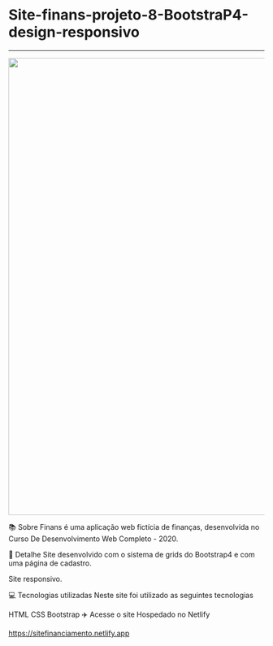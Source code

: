 # Site-finans-projeto-8-BootstraP4-design-responsivo

<hr>
<p align="center">
 <img width="900px" src="https://user-images.githubusercontent.com/103331086/219087953-ff229a5b-5470-486e-b6cc-95166f865ff9.png" />
</p>

📚 Sobre
Finans é uma aplicação web fictícia de finanças, desenvolvida no Curso De Desenvolvimento Web Completo - 2020.

🎨 Detalhe
Site desenvolvido com o sistema de grids do Bootstrap4 e com uma página de cadastro.

Site responsivo.

💻 Tecnologias utilizadas
Neste site foi utilizado as seguintes tecnologias

HTML
CSS
Bootstrap
✈️ Acesse o site
Hospedado no Netlify

https://sitefinanciamento.netlify.app
